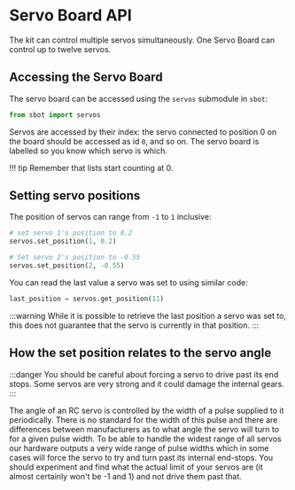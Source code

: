 # Servo Board API

The kit can control multiple servos simultaneously. One Servo Board can
control up to twelve servos.

## Accessing the Servo Board

The servo board can be accessed using the `servos` submodule in `sbot`:

```python
from sbot import servos
```

Servos are accessed by their index: the servo connected to position 0 on the board should be accessed as id `0`, and so on.
The servo board is labelled so you know which servo is which.

!!! tip
Remember that lists start counting at 0.

## Setting servo positions

The position of servos can range from `-1` to `1` inclusive:

```python
# set servo 1's position to 0.2
servos.set_position(1, 0.2)

# Set servo 2's position to -0.55
servos.set_position(2, -0.55)
```

You can read the last value a servo was set to using similar code:

```python
last_position = servos.get_position(11)
```

:::warning
While it is possible to retrieve the last position a servo was set to, this does not guarantee that the servo is currently in that position.
:::

## How the set position relates to the servo angle

:::danger
You should be careful about forcing a servo to drive past its end stops. Some servos are very strong and it could damage the internal gears.
:::

The angle of an RC servo is controlled by the width of a pulse supplied
to it periodically. There is no standard for the width of this pulse and
there are differences between manufacturers as to what angle the servo
will turn to for a given pulse width. To be able to handle the widest
range of all servos our hardware outputs a very wide range of pulse
widths which in some cases will force the servo to try and turn past its
internal end-stops. You should experiment and find what the actual limit
of your servos are (it almost certainly won't be -1 and 1) and not
drive them past that.

